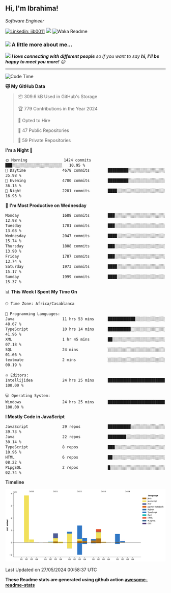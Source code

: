 <h2>Hi, I'm Ibrahima! </h2>
<p><em>Software Engineer 
</em></p>


[![Linkedin: iib0011](https://img.shields.io/badge/-iib0011-blue?style=flat-square&logo=Linkedin&logoColor=white&link=https://www.linkedin.com/in/iib0011/)](https://www.linkedin.com/in/iib0011/)
![](https://visitor-badge.glitch.me/badge?page_id=iib0011)
![Waka Readme](https://github.com/iib0011/iib0011/workflows/Waka%20Readme/badge.svg)


### <img src="https://media.giphy.com/media/VgCDAzcKvsR6OM0uWg/giphy.gif" width="50"> A little more about me...  


<img src="https://media.giphy.com/media/LnQjpWaON8nhr21vNW/giphy.gif" width="60"> <em><b>I love connecting with different people</b> so if you want to say <b>hi, I'll be happy to meet you more!</b> 😊</em>

---
<!--START_SECTION:waka-->
![Code Time](http://img.shields.io/badge/Code%20Time-3%2C355%20hrs%2048%20mins-blue)

**🐱 My GitHub Data** 

> 📦 309.6 kB Used in GitHub's Storage 
 > 
> 🏆 779 Contributions in the Year 2024
 > 
> 💼 Opted to Hire
 > 
> 📜 47 Public Repositories 
 > 
> 🔑 59 Private Repositories 
 > 
**I'm a Night 🦉** 

```text
🌞 Morning                1424 commits        ███░░░░░░░░░░░░░░░░░░░░░░   10.95 % 
🌆 Daytime                4678 commits        █████████░░░░░░░░░░░░░░░░   35.98 % 
🌃 Evening                4700 commits        █████████░░░░░░░░░░░░░░░░   36.15 % 
🌙 Night                  2201 commits        ████░░░░░░░░░░░░░░░░░░░░░   16.93 % 
```
📅 **I'm Most Productive on Wednesday** 

```text
Monday                   1688 commits        ███░░░░░░░░░░░░░░░░░░░░░░   12.98 % 
Tuesday                  1701 commits        ███░░░░░░░░░░░░░░░░░░░░░░   13.08 % 
Wednesday                2047 commits        ████░░░░░░░░░░░░░░░░░░░░░   15.74 % 
Thursday                 1808 commits        ███░░░░░░░░░░░░░░░░░░░░░░   13.90 % 
Friday                   1787 commits        ███░░░░░░░░░░░░░░░░░░░░░░   13.74 % 
Saturday                 1973 commits        ████░░░░░░░░░░░░░░░░░░░░░   15.17 % 
Sunday                   1999 commits        ████░░░░░░░░░░░░░░░░░░░░░   15.37 % 
```


📊 **This Week I Spent My Time On** 

```text
🕑︎ Time Zone: Africa/Casablanca

💬 Programming Languages: 
Java                     11 hrs 53 mins      ████████████░░░░░░░░░░░░░   48.67 % 
TypeScript               10 hrs 14 mins      ██████████░░░░░░░░░░░░░░░   41.96 % 
XML                      1 hr 45 mins        ██░░░░░░░░░░░░░░░░░░░░░░░   07.18 % 
SQL                      24 mins             ░░░░░░░░░░░░░░░░░░░░░░░░░   01.66 % 
textmate                 2 mins              ░░░░░░░░░░░░░░░░░░░░░░░░░   00.19 % 

🔥 Editors: 
Intellijidea             24 hrs 25 mins      █████████████████████████   100.00 % 

💻 Operating System: 
Windows                  24 hrs 25 mins      █████████████████████████   100.00 % 
```

**I Mostly Code in JavaScript** 

```text
JavaScript               29 repos            ██████████░░░░░░░░░░░░░░░   39.73 % 
Java                     22 repos            ████████░░░░░░░░░░░░░░░░░   30.14 % 
TypeScript               8 repos             ███░░░░░░░░░░░░░░░░░░░░░░   10.96 % 
HTML                     6 repos             ██░░░░░░░░░░░░░░░░░░░░░░░   08.22 % 
PLpgSQL                  2 repos             █░░░░░░░░░░░░░░░░░░░░░░░░   02.74 % 
```



**Timeline**

![Lines of Code chart](https://raw.githubusercontent.com/iib0011/iib0011/master/assets/bar_graph.png)


 Last Updated on 27/05/2024 00:58:37 UTC
<!--END_SECTION:waka-->

**These Readme stats are generated using github action [awesome-readme-stats](https://github.com/iib0011/waka-readme-stats)**
